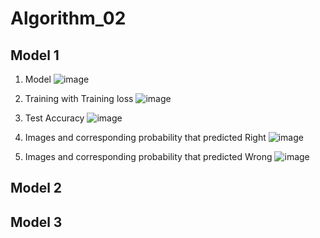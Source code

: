 # Algorithm_02

## Model 1
1. Model
![image](https://user-images.githubusercontent.com/48917718/121754209-f5672f80-cb4e-11eb-8ad0-422dfacd6862.png)

2. Training with Training loss
![image](https://user-images.githubusercontent.com/48917718/121754241-09ab2c80-cb4f-11eb-88ca-a713ec37bf37.png)

3. Test Accuracy
![image](https://user-images.githubusercontent.com/48917718/121754263-1b8ccf80-cb4f-11eb-805a-44f19eb51669.png)

4. Images and corresponding probability that predicted Right
![image](https://user-images.githubusercontent.com/48917718/121754272-23e50a80-cb4f-11eb-930f-0428b40cbdf8.png)

5. Images and corresponding probability that predicted Wrong
![image](https://user-images.githubusercontent.com/48917718/121754287-2c3d4580-cb4f-11eb-977d-6a2c02c25d4d.png)



## Model 2

## Model 3
